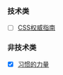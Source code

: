 ### 技术类
- [ ] [CSS权威指南](https://book.douban.com/subject/2308234/)

### 非技术类
- [x] [习惯的力量](https://book.douban.com/subject/20507212/)